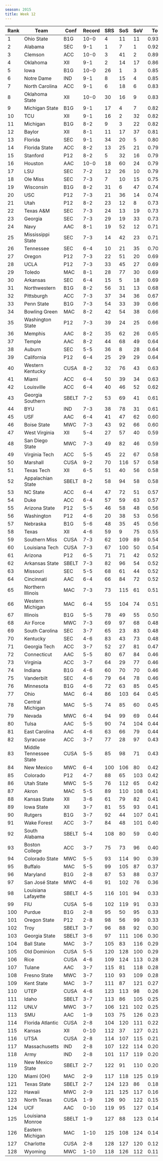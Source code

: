 ```yaml
---
season: 2015
title: Week 12
---
```

<table class="display"><thead><tr><th>Rank</th><th>Team</th><th>Conf</th><th>Record</th><th>SRS</th><th>SoS</th><th>SoV</th><th>Total</th></tr></thead><tbody>
<tr><td>1</td><td>Ohio State</td><td>B1G</td><td>10-0</td><td>4</td><td>11</td><td>11</td><td>0.93044</td></tr>
<tr><td>2</td><td>Alabama</td><td>SEC</td><td>9-1</td><td>1</td><td>7</td><td>1</td><td>0.92685</td></tr>
<tr><td>3</td><td>Clemson</td><td>ACC</td><td>10-0</td><td>3</td><td>41</td><td>2</td><td>0.89772</td></tr>
<tr><td>4</td><td>Oklahoma</td><td>XII</td><td>9-1</td><td>2</td><td>14</td><td>17</td><td>0.86542</td></tr>
<tr><td>5</td><td>Iowa</td><td>B1G</td><td>10-0</td><td>26</td><td>1</td><td>3</td><td>0.85719</td></tr>
<tr><td>6</td><td>Notre Dame</td><td>IND</td><td>9-1</td><td>8</td><td>15</td><td>4</td><td>0.85589</td></tr>
<tr><td>7</td><td>North Carolina</td><td>ACC</td><td>9-1</td><td>6</td><td>18</td><td>6</td><td>0.83050</td></tr>
<tr><td>8</td><td>Oklahoma State</td><td>XII</td><td>10-0</td><td>30</td><td>16</td><td>9</td><td>0.83035</td></tr>
<tr><td>9</td><td>Michigan State</td><td>B1G</td><td>9-1</td><td>17</td><td>4</td><td>7</td><td>0.82938</td></tr>
<tr><td>10</td><td>TCU</td><td>XII</td><td>9-1</td><td>16</td><td>2</td><td>32</td><td>0.82792</td></tr>
<tr><td>11</td><td>Michigan</td><td>B1G</td><td>8-2</td><td>9</td><td>3</td><td>22</td><td>0.82385</td></tr>
<tr><td>12</td><td>Baylor</td><td>XII</td><td>8-1</td><td>11</td><td>17</td><td>37</td><td>0.81511</td></tr>
<tr><td>13</td><td>Florida</td><td>SEC</td><td>9-1</td><td>34</td><td>20</td><td>5</td><td>0.80351</td></tr>
<tr><td>14</td><td>Florida State</td><td>ACC</td><td>8-2</td><td>13</td><td>25</td><td>21</td><td>0.79961</td></tr>
<tr><td>15</td><td>Stanford</td><td>P12</td><td>8-2</td><td>5</td><td>32</td><td>16</td><td>0.79647</td></tr>
<tr><td>16</td><td>Houston</td><td>AAC</td><td>10-0</td><td>18</td><td>60</td><td>24</td><td>0.79344</td></tr>
<tr><td>17</td><td>LSU</td><td>SEC</td><td>7-2</td><td>12</td><td>26</td><td>10</td><td>0.79004</td></tr>
<tr><td>18</td><td>Ole Miss</td><td>SEC</td><td>7-3</td><td>7</td><td>10</td><td>15</td><td>0.75578</td></tr>
<tr><td>19</td><td>Wisconsin</td><td>B1G</td><td>8-2</td><td>31</td><td>6</td><td>47</td><td>0.74401</td></tr>
<tr><td>20</td><td>USC</td><td>P12</td><td>7-3</td><td>21</td><td>36</td><td>14</td><td>0.74271</td></tr>
<tr><td>21</td><td>Utah</td><td>P12</td><td>8-2</td><td>23</td><td>12</td><td>8</td><td>0.73882</td></tr>
<tr><td>22</td><td>Texas A&M</td><td>SEC</td><td>7-3</td><td>24</td><td>13</td><td>19</td><td>0.73375</td></tr>
<tr><td>23</td><td>Georgia</td><td>SEC</td><td>7-3</td><td>29</td><td>19</td><td>33</td><td>0.73119</td></tr>
<tr><td>24</td><td>Navy</td><td>AAC</td><td>8-1</td><td>19</td><td>52</td><td>12</td><td>0.71498</td></tr>
<tr><td>25</td><td>Mississippi State</td><td>SEC</td><td>7-3</td><td>14</td><td>42</td><td>23</td><td>0.71148</td></tr>
<tr><td>26</td><td>Tennessee</td><td>SEC</td><td>6-4</td><td>10</td><td>21</td><td>35</td><td>0.70775</td></tr>
<tr><td>27</td><td>Oregon</td><td>P12</td><td>7-3</td><td>22</td><td>51</td><td>20</td><td>0.69983</td></tr>
<tr><td>28</td><td>UCLA</td><td>P12</td><td>7-3</td><td>33</td><td>45</td><td>27</td><td>0.69947</td></tr>
<tr><td>29</td><td>Toledo</td><td>MAC</td><td>8-1</td><td>28</td><td>77</td><td>30</td><td>0.69224</td></tr>
<tr><td>30</td><td>Arkansas</td><td>SEC</td><td>6-4</td><td>15</td><td>5</td><td>18</td><td>0.69010</td></tr>
<tr><td>31</td><td>Northwestern</td><td>B1G</td><td>8-2</td><td>56</td><td>31</td><td>13</td><td>0.68944</td></tr>
<tr><td>32</td><td>Pittsburgh</td><td>ACC</td><td>7-3</td><td>37</td><td>34</td><td>36</td><td>0.67092</td></tr>
<tr><td>33</td><td>Penn State</td><td>B1G</td><td>7-3</td><td>54</td><td>33</td><td>39</td><td>0.66979</td></tr>
<tr><td>34</td><td>Bowling Green</td><td>MAC</td><td>8-2</td><td>42</td><td>54</td><td>38</td><td>0.66973</td></tr>
<tr><td>35</td><td>Washington State</td><td>P12</td><td>7-3</td><td>39</td><td>24</td><td>25</td><td>0.66429</td></tr>
<tr><td>36</td><td>Memphis</td><td>AAC</td><td>8-2</td><td>35</td><td>62</td><td>26</td><td>0.65838</td></tr>
<tr><td>37</td><td>Temple</td><td>AAC</td><td>8-2</td><td>44</td><td>68</td><td>49</td><td>0.64965</td></tr>
<tr><td>38</td><td>Auburn</td><td>SEC</td><td>5-5</td><td>36</td><td>8</td><td>28</td><td>0.64294</td></tr>
<tr><td>39</td><td>California</td><td>P12</td><td>6-4</td><td>25</td><td>29</td><td>29</td><td>0.64197</td></tr>
<tr><td>40</td><td>Western Kentucky</td><td>CUSA</td><td>8-2</td><td>32</td><td>76</td><td>43</td><td>0.63745</td></tr>
<tr><td>41</td><td>Miami</td><td>ACC</td><td>6-4</td><td>50</td><td>39</td><td>34</td><td>0.63574</td></tr>
<tr><td>42</td><td>Louisville</td><td>ACC</td><td>6-4</td><td>40</td><td>46</td><td>52</td><td>0.62248</td></tr>
<tr><td>43</td><td>Georgia Southern</td><td>SBELT</td><td>7-2</td><td>53</td><td>69</td><td>41</td><td>0.61971</td></tr>
<tr><td>44</td><td>BYU</td><td>IND</td><td>7-3</td><td>38</td><td>78</td><td>31</td><td>0.61166</td></tr>
<tr><td>45</td><td>USF</td><td>AAC</td><td>6-4</td><td>41</td><td>47</td><td>62</td><td>0.60393</td></tr>
<tr><td>46</td><td>Boise State</td><td>MWC</td><td>7-3</td><td>43</td><td>92</td><td>66</td><td>0.60358</td></tr>
<tr><td>47</td><td>West Virginia</td><td>XII</td><td>5-4</td><td>27</td><td>57</td><td>40</td><td>0.59735</td></tr>
<tr><td>48</td><td>San Diego State</td><td>MWC</td><td>7-3</td><td>49</td><td>82</td><td>46</td><td>0.59395</td></tr>
<tr><td>49</td><td>Virginia Tech</td><td>ACC</td><td>5-5</td><td>45</td><td>22</td><td>67</td><td>0.58860</td></tr>
<tr><td>50</td><td>Marshall</td><td>CUSA</td><td>9-2</td><td>70</td><td>116</td><td>57</td><td>0.58799</td></tr>
<tr><td>51</td><td>Texas Tech</td><td>XII</td><td>6-5</td><td>51</td><td>40</td><td>56</td><td>0.58695</td></tr>
<tr><td>52</td><td>Appalachian State</td><td>SBELT</td><td>8-2</td><td>58</td><td>94</td><td>58</td><td>0.58113</td></tr>
<tr><td>53</td><td>NC State</td><td>ACC</td><td>6-4</td><td>47</td><td>72</td><td>51</td><td>0.57954</td></tr>
<tr><td>54</td><td>Duke</td><td>ACC</td><td>6-4</td><td>57</td><td>59</td><td>63</td><td>0.57175</td></tr>
<tr><td>55</td><td>Arizona State</td><td>P12</td><td>5-5</td><td>46</td><td>58</td><td>48</td><td>0.56495</td></tr>
<tr><td>56</td><td>Washington</td><td>P12</td><td>4-6</td><td>20</td><td>38</td><td>53</td><td>0.56456</td></tr>
<tr><td>57</td><td>Nebraska</td><td>B1G</td><td>5-6</td><td>48</td><td>35</td><td>45</td><td>0.56329</td></tr>
<tr><td>58</td><td>Texas</td><td>XII</td><td>4-6</td><td>59</td><td>9</td><td>75</td><td>0.55865</td></tr>
<tr><td>59</td><td>Southern Miss</td><td>CUSA</td><td>7-3</td><td>62</td><td>109</td><td>89</td><td>0.54595</td></tr>
<tr><td>60</td><td>Louisiana Tech</td><td>CUSA</td><td>7-3</td><td>67</td><td>100</td><td>50</td><td>0.54286</td></tr>
<tr><td>61</td><td>Arizona</td><td>P12</td><td>6-5</td><td>71</td><td>71</td><td>42</td><td>0.52774</td></tr>
<tr><td>62</td><td>Arkansas State</td><td>SBELT</td><td>7-3</td><td>82</td><td>96</td><td>54</td><td>0.52667</td></tr>
<tr><td>63</td><td>Missouri</td><td>SEC</td><td>5-5</td><td>68</td><td>61</td><td>44</td><td>0.52615</td></tr>
<tr><td>64</td><td>Cincinnati</td><td>AAC</td><td>6-4</td><td>66</td><td>84</td><td>72</td><td>0.52032</td></tr>
<tr><td>65</td><td>Northern Illinois</td><td>MAC</td><td>7-3</td><td>73</td><td>115</td><td>61</td><td>0.51739</td></tr>
<tr><td>66</td><td>Western Michigan</td><td>MAC</td><td>6-4</td><td>55</td><td>104</td><td>74</td><td>0.51126</td></tr>
<tr><td>67</td><td>Illinois</td><td>B1G</td><td>5-5</td><td>78</td><td>49</td><td>55</td><td>0.50830</td></tr>
<tr><td>68</td><td>Air Force</td><td>MWC</td><td>7-3</td><td>69</td><td>97</td><td>68</td><td>0.48435</td></tr>
<tr><td>69</td><td>South Carolina</td><td>SEC</td><td>3-7</td><td>65</td><td>23</td><td>83</td><td>0.48249</td></tr>
<tr><td>70</td><td>Kentucky</td><td>SEC</td><td>4-6</td><td>83</td><td>43</td><td>73</td><td>0.48070</td></tr>
<tr><td>71</td><td>Georgia Tech</td><td>ACC</td><td>3-7</td><td>52</td><td>27</td><td>81</td><td>0.47064</td></tr>
<tr><td>72</td><td>Connecticut</td><td>AAC</td><td>5-5</td><td>80</td><td>67</td><td>84</td><td>0.46930</td></tr>
<tr><td>73</td><td>Virginia</td><td>ACC</td><td>3-7</td><td>64</td><td>29</td><td>77</td><td>0.46862</td></tr>
<tr><td>74</td><td>Indiana</td><td>B1G</td><td>4-6</td><td>60</td><td>70</td><td>70</td><td>0.46437</td></tr>
<tr><td>75</td><td>Vanderbilt</td><td>SEC</td><td>4-6</td><td>79</td><td>64</td><td>78</td><td>0.46155</td></tr>
<tr><td>76</td><td>Minnesota</td><td>B1G</td><td>4-6</td><td>72</td><td>63</td><td>85</td><td>0.45797</td></tr>
<tr><td>77</td><td>Ohio</td><td>MAC</td><td>6-4</td><td>86</td><td>103</td><td>64</td><td>0.45506</td></tr>
<tr><td>78</td><td>Central Michigan</td><td>MAC</td><td>5-5</td><td>74</td><td>85</td><td>60</td><td>0.45057</td></tr>
<tr><td>79</td><td>Nevada</td><td>MWC</td><td>6-4</td><td>94</td><td>99</td><td>69</td><td>0.44481</td></tr>
<tr><td>80</td><td>Tulsa</td><td>AAC</td><td>5-5</td><td>90</td><td>74</td><td>104</td><td>0.44390</td></tr>
<tr><td>81</td><td>East Carolina</td><td>AAC</td><td>4-6</td><td>63</td><td>66</td><td>79</td><td>0.44359</td></tr>
<tr><td>82</td><td>Syracuse</td><td>ACC</td><td>3-7</td><td>77</td><td>28</td><td>97</td><td>0.43132</td></tr>
<tr><td>83</td><td>Middle Tennessee State</td><td>CUSA</td><td>5-5</td><td>85</td><td>98</td><td>71</td><td>0.43010</td></tr>
<tr><td>84</td><td>New Mexico</td><td>MWC</td><td>6-4</td><td>100</td><td>106</td><td>80</td><td>0.42547</td></tr>
<tr><td>85</td><td>Colorado</td><td>P12</td><td>4-7</td><td>88</td><td>65</td><td>103</td><td>0.42347</td></tr>
<tr><td>86</td><td>Utah State</td><td>MWC</td><td>5-5</td><td>76</td><td>112</td><td>65</td><td>0.42135</td></tr>
<tr><td>87</td><td>Akron</td><td>MAC</td><td>5-5</td><td>89</td><td>110</td><td>108</td><td>0.41555</td></tr>
<tr><td>88</td><td>Kansas State</td><td>XII</td><td>3-6</td><td>61</td><td>79</td><td>82</td><td>0.41469</td></tr>
<tr><td>89</td><td>Iowa State</td><td>XII</td><td>3-7</td><td>81</td><td>55</td><td>93</td><td>0.41143</td></tr>
<tr><td>90</td><td>Rutgers</td><td>B1G</td><td>3-7</td><td>92</td><td>44</td><td>107</td><td>0.41046</td></tr>
<tr><td>91</td><td>Wake Forest</td><td>ACC</td><td>3-7</td><td>84</td><td>48</td><td>101</td><td>0.40772</td></tr>
<tr><td>92</td><td>South Alabama</td><td>SBELT</td><td>5-4</td><td>108</td><td>80</td><td>59</td><td>0.40328</td></tr>
<tr><td>93</td><td>Boston College</td><td>ACC</td><td>3-7</td><td>75</td><td>73</td><td>96</td><td>0.40003</td></tr>
<tr><td>94</td><td>Colorado State</td><td>MWC</td><td>5-5</td><td>93</td><td>114</td><td>90</td><td>0.39104</td></tr>
<tr><td>95</td><td>Buffalo</td><td>MAC</td><td>5-5</td><td>99</td><td>105</td><td>87</td><td>0.37737</td></tr>
<tr><td>96</td><td>Maryland</td><td>B1G</td><td>2-8</td><td>87</td><td>53</td><td>88</td><td>0.37186</td></tr>
<tr><td>97</td><td>San José State</td><td>MWC</td><td>4-6</td><td>91</td><td>102</td><td>76</td><td>0.36296</td></tr>
<tr><td>98</td><td>Louisiana Lafayette</td><td>SBELT</td><td>4-5</td><td>116</td><td>101</td><td>94</td><td>0.33894</td></tr>
<tr><td>99</td><td>FIU</td><td>CUSA</td><td>5-6</td><td>102</td><td>119</td><td>91</td><td>0.33882</td></tr>
<tr><td>100</td><td>Purdue</td><td>B1G</td><td>2-8</td><td>95</td><td>50</td><td>95</td><td>0.33709</td></tr>
<tr><td>101</td><td>Oregon State</td><td>P12</td><td>2-8</td><td>98</td><td>56</td><td>99</td><td>0.33130</td></tr>
<tr><td>102</td><td>Troy</td><td>SBELT</td><td>3-7</td><td>96</td><td>88</td><td>92</td><td>0.30796</td></tr>
<tr><td>103</td><td>Georgia State</td><td>SBELT</td><td>3-6</td><td>97</td><td>111</td><td>106</td><td>0.30183</td></tr>
<tr><td>104</td><td>Ball State</td><td>MAC</td><td>3-7</td><td>105</td><td>83</td><td>116</td><td>0.29274</td></tr>
<tr><td>105</td><td>Old Dominion</td><td>CUSA</td><td>5-5</td><td>120</td><td>128</td><td>100</td><td>0.29196</td></tr>
<tr><td>106</td><td>Rice</td><td>CUSA</td><td>4-6</td><td>109</td><td>124</td><td>113</td><td>0.28968</td></tr>
<tr><td>107</td><td>Tulane</td><td>AAC</td><td>3-7</td><td>115</td><td>81</td><td>118</td><td>0.28715</td></tr>
<tr><td>108</td><td>Fresno State</td><td>MWC</td><td>3-7</td><td>110</td><td>93</td><td>109</td><td>0.28071</td></tr>
<tr><td>109</td><td>Kent State</td><td>MAC</td><td>3-7</td><td>111</td><td>87</td><td>121</td><td>0.27308</td></tr>
<tr><td>110</td><td>UTEP</td><td>CUSA</td><td>4-6</td><td>123</td><td>113</td><td>98</td><td>0.26212</td></tr>
<tr><td>111</td><td>Idaho</td><td>SBELT</td><td>3-7</td><td>113</td><td>86</td><td>105</td><td>0.25761</td></tr>
<tr><td>112</td><td>UNLV</td><td>MWC</td><td>3-7</td><td>106</td><td>121</td><td>102</td><td>0.25532</td></tr>
<tr><td>113</td><td>SMU</td><td>AAC</td><td>1-9</td><td>103</td><td>75</td><td>126</td><td>0.23439</td></tr>
<tr><td>114</td><td>Florida Atlantic</td><td>CUSA</td><td>2-8</td><td>104</td><td>120</td><td>111</td><td>0.22324</td></tr>
<tr><td>115</td><td>Kansas</td><td>XII</td><td>0-10</td><td>112</td><td>37</td><td>127</td><td>0.21327</td></tr>
<tr><td>116</td><td>UTSA</td><td>CUSA</td><td>2-8</td><td>114</td><td>107</td><td>115</td><td>0.21214</td></tr>
<tr><td>117</td><td>Massachusetts</td><td>IND</td><td>2-8</td><td>107</td><td>122</td><td>114</td><td>0.20611</td></tr>
<tr><td>118</td><td>Army</td><td>IND</td><td>2-8</td><td>101</td><td>117</td><td>119</td><td>0.20495</td></tr>
<tr><td>119</td><td>New Mexico State</td><td>SBELT</td><td>2-7</td><td>122</td><td>91</td><td>110</td><td>0.20342</td></tr>
<tr><td>120</td><td>Miami (OH)</td><td>MAC</td><td>2-9</td><td>117</td><td>118</td><td>125</td><td>0.19644</td></tr>
<tr><td>121</td><td>Texas State</td><td>SBELT</td><td>2-7</td><td>124</td><td>123</td><td>86</td><td>0.18103</td></tr>
<tr><td>122</td><td>Hawaii</td><td>MWC</td><td>2-9</td><td>121</td><td>125</td><td>117</td><td>0.16672</td></tr>
<tr><td>123</td><td>North Texas</td><td>CUSA</td><td>1-9</td><td>126</td><td>90</td><td>122</td><td>0.15815</td></tr>
<tr><td>124</td><td>UCF</td><td>AAC</td><td>0-10</td><td>119</td><td>95</td><td>127</td><td>0.14508</td></tr>
<tr><td>125</td><td>Louisiana Monroe</td><td>SBELT</td><td>1-9</td><td>127</td><td>88</td><td>123</td><td>0.14450</td></tr>
<tr><td>126</td><td>Eastern Michigan</td><td>MAC</td><td>1-10</td><td>125</td><td>108</td><td>124</td><td>0.14024</td></tr>
<tr><td>127</td><td>Charlotte</td><td>CUSA</td><td>2-8</td><td>128</td><td>127</td><td>120</td><td>0.12890</td></tr>
<tr><td>128</td><td>Wyoming</td><td>MWC</td><td>1-10</td><td>118</td><td>126</td><td>112</td><td>0.11839</td></tr>
</tbody></table>
